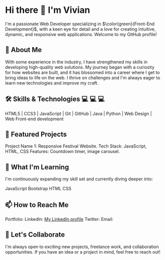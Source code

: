 # Hi there 👋 I'm Vivian
I'm a passionate Web Developer specializing in $\color{green}{Front-End Development}$, with a keen eye for detail and a love for creating intuitive, dynamic, and responsive web applications. Welcome to my GitHub profile!
 
## 🚀 About Me
With some experience in the industry, I have strengthened my skills in developing high-quality web solutions. My journey began with a curiosity for how websites are built, and it has blossomed into a career where I get to bring ideas to life on the web. I thrive on challenges and I'm always eager to learn new technologies and improve my craft.
 
## 🛠️ Skills & Technologies 💻 💻 💻
HTML5 | CCS3 | JavaScript | Git | GitHub | Java | Python | Web Design | Web Front-end development

## 🌟 Featured Projects
Project Name 1: Responsive Festival Website.
Tech Stack: JavaScript, HTML, CSS
Features: Countdown timer, image carousel.
 
## 🌱 What I'm Learning
I'm continuously expanding my skill set and currently diving deeper into:
 
JavaScript
Bootstrap
HTML
CSS
 
## 📫 How to Reach Me
Portfolio: 
LinkedIn: [My LinkedIn profile](https://www.linkedin.com/in/vivian-njo/) 
Twitter: 
Email: 
 
## 💬 Let's Collaborate
I'm always open to exciting new projects, freelance work, and collaboration opportunities. If you have an idea or a project in mind, feel free to reach out!


